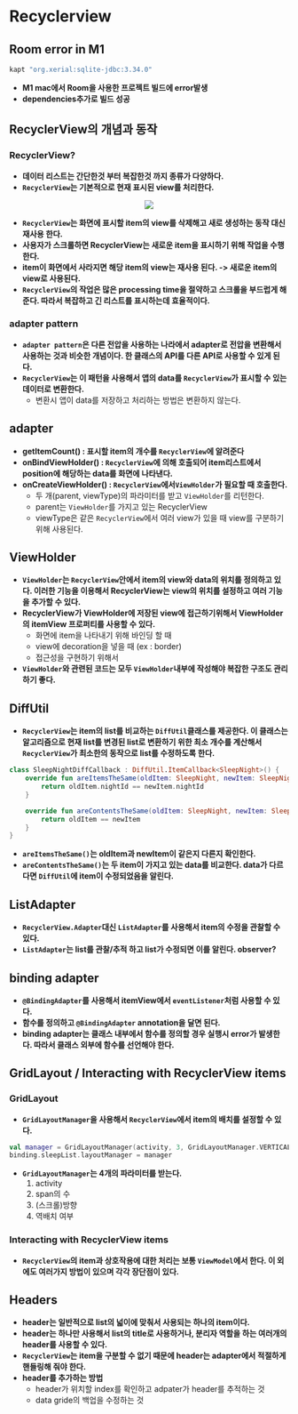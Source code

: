 # Recyclerview

## Room error in M1
```gradle
kapt "org.xerial:sqlite-jdbc:3.34.0"
```
+ **M1 mac에서 Room을 사용한 프로젝트 빌드에 error발생**
+ **dependencies추가로 빌드 성공**

## RecyclerView의 개념과 동작
### RecyclerView?
+ **데이터 리스트는 간단한것 부터 복잡한것 까지 종류가 다양하다.**
+ **`RecyclerView`는 기본적으로 현재 표시된 view를 처리한다.**

<p align="center">
	<img src="https://developer.android.com/codelabs/kotlin-android-training-recyclerview-fundamentals/img/dcf4599789b9c2a1.png">
</p>

+ **`RecyclerView`는 화면에 표시할 item의 view를 삭제해고 새로 생성하는 동작 대신 재사용 한다.**
+ **사용자가 스크롤하면 RecyclerView는 새로운 item을 표시하기 위해 작업을 수행한다.**
+ **item이 화면에서 사라지면 해당 item의 view는 재사용 된다. -> 새로운 item의 view로 사용된다.**
+ **`RecyclerView`의 작업은 많은 processing time을 절약하고 스크롤을 부드럽게 해준다. 따라서 복잡하고 긴 리스트를 표시하는데 효율적이다.**

### adapter pattern
+ **`adapter pattern`은 다른 전압을 사용하는 나라에서 adapter로 전압을 변환해서 사용하는 것과 비슷한 개념이다. 한 클래스의 API를 다른 API로 사용할 수 있게 된다.**
+ **`RecyclerView`는 이 패턴을 사용해서 앱의 data를 `RecyclerView`가 표시할 수 있는 데이터로 변환한다.**
	+ 변환시 앱이 data를 저장하고 처리하는 방법은 변환하지 않는다.

## adapter
+ **getItemCount() : 표시할 item의 개수를 `RecyclerView`에 알려준다**
+ **onBindViewHolder() : `RecyclerView`에 의해 호출되어 item리스트에서 position에 해당하는 data를 화면에 나타낸다.**
+ **onCreateViewHolder() : `RecyclerView`에서`ViewHolder`가 필요할 때 호출한다.**
	+ 두 개(parent, viewType)의 파라미터를 받고 `ViewHolder`를 리턴한다.
	+ parent는 `ViewHolder`를 가지고 있는 RecyclerView
	+ viewType은 같은 `RecyclerView`에서 여러 view가 있을 때 view를 구분하기 위해 사용된다.

## ViewHolder
+ **`ViewHolder`는 `RecyclerView`안에서 item의 view와 data의 위치를 정의하고 있다. 이러한 기능을 이용해서 RecyclerView는 view의 위치를 설정하고 여러 기능을 추가할 수 있다.**
+ **RecyclerView가 ViewHolder에 저장된 view에 접근하기위해서 ViewHolder의 itemView 프로퍼티를 사용할 수 있다.**
	+ 화면에 item을 나타내기 위해 바인딩 할 때
	+ view에 decoration을 넣을 때 (ex : border)
	+ 접근성을 구현하기 위해서
+ **`ViewHolder`와 관련된 코드는 모두 `ViewHolder`내부에 작성해야 복잡한 구조도 관리하기 좋다.**

## DiffUtil
+ **`RecyclerView`는 item의 list를 비교하는 `DiffUtil`클래스를 제공한다. 이 클래스는 알고리즘으로 현재 list를 변경된 list로 변환하기 위한 최소 개수를 계산해서 `RecyclerView`가 최소한의 동작으로 list를 수정하도록 한다.**
```kotlin
class SleepNightDiffCallback : DiffUtil.ItemCallback<SleepNight>() {
    override fun areItemsTheSame(oldItem: SleepNight, newItem: SleepNight): Boolean {
        return oldItem.nightId == newItem.nightId
    }

    override fun areContentsTheSame(oldItem: SleepNight, newItem: SleepNight): Boolean {
        return oldItem == newItem
    }
}
```
+ **`areItemsTheSame()`는 oldItem과 newItem이 같은지 다른지 확인한다.**
+ **`areContentsTheSame()`는 두 item이 가지고 있는 data를 비교한다. data가 다르다면 `DiffUtil`에 item이 수정되었음을 알린다.**

## ListAdapter
+ **`RecyclerView.Adapter`대신 `ListAdapter`를 사용해서 item의 수정을 관찰할 수 있다.**
+ **`ListAdapter`는 list를 관찰/추적 하고 list가 수정되면 이를 알린다. observer?**

## binding adapter
+ **`@BindingAdapter`를 사용해서 itemView에서 `eventListener`처럼 사용할 수 있다.**
+ **함수를 정의하고 `@BindingAdapter` annotation을 달면 된다.**
+ **binding adapter는 클래스 내부에서 함수를 정의할 경우 실행시 error가 발생한다. 따라서 클래스 외부에 함수를 선언해야 한다.**

## GridLayout / Interacting with RecyclerView items
### GridLayout
+ **`GridLayoutManager`을 사용해서 `RecyclerView`에서 item의 배치를 설정할 수 있다.**
```kotlin
val manager = GridLayoutManager(activity, 3, GridLayoutManager.VERTICAL, false)
binding.sleepList.layoutManager = manager
```
+ **`GridLayoutManager`는 4개의 파라미터를 받는다.**
	1. activity
	2. span의 수
	3. (스크롤)방향
	4. 역배치 여부
### Interacting with RecyclerView items
+ **`RecyclerView`의 item과 상호작용에 대한 처리는 보통 `ViewModel`에서 한다. 이 외에도 여러가지 방법이 있으며 각각 장단점이 있다.**

## Headers
+ **header는 일반적으로 list의 넓이에 맞춰서 사용되는 하나의 item이다.**
+ **header는 하나만 사용해서 list의 title로 사용하거나, 분리자 역할을 하는 여러개의 header를 사용할 수 있다.**
+ **`RecyclerView`는 item을 구분할 수 없기 때문에 header는 adapter에서 적절하게 핸들링해 줘야 한다.**
+ **header를 추가하는 방법**
	+ header가 위치할 index를 확인하고 adpater가 header를 추적하는 것
	+ data gride의 백업을 수정하는 것

